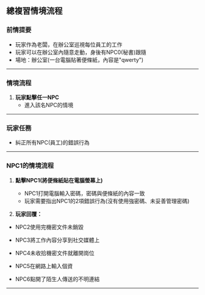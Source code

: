 ## 總複習情境流程

### 前情提要
- 玩家作為老闆，在辦公室巡視每位員工的工作
- 玩家可以在辦公室內隨意走動，身後有NPC0(秘書)跟隨
- 場地：辦公室(一台電腦貼著便條紙，內容是"qwerty")

---

### 情境流程
1. **玩家點擊任一NPC**
    - 進入該名NPC的情境

---

### 玩家任務
- 糾正所有NPC(員工)的錯誤行為

---

### NPC1的情境流程
1. **點擊NPC1(將便條紙貼在電腦螢幕上)**
    - NPC1打開電腦輸入密碼，密碼與便條紙的內容一致
    - 玩家需要指出NPC1的2項錯誤行為(沒有使用強密碼、未妥善管理密碼)

2. **玩家回覆：**

- NPC2使用完機密文件未銷毀

- NPC3將工作內容分享到社交媒體上

- NPC4未收拾機密文件就離開崗位

- NPC5在網路上輸入個資

- NPC6點開了陌生人傳送的不明連結

---


